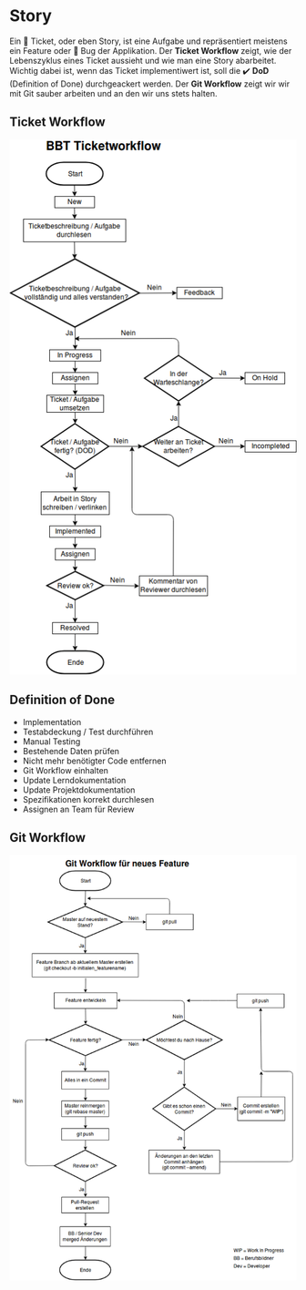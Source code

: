 # Story

Ein :ticket: Ticket, oder eben Story, ist eine Aufgabe und repräsentiert meistens ein Feature oder :bug: Bug der Applikation.
Der **Ticket Workflow** zeigt, wie der Lebenszyklus eines Ticket aussieht und wie man eine Story abarbeitet. Wichtig dabei ist, wenn das Ticket implementiwert ist, soll die :heavy_check_mark: **DoD** (Definition of Done) durchgeackert werden. Der **Git Workflow** zeigt wir wir mit Git sauber arbeiten und an den wir uns stets halten.

## Ticket Workflow
![Ticket Workflow](ticket_workflow.png)

## Definition of Done
- Implementation
- Testabdeckung / Test durchführen
- Manual Testing
- Bestehende Daten prüfen
- Nicht mehr benötigter Code entfernen
- Git Workflow einhalten
- Update Lerndokumentation
- Update Projektdokumentation
- Spezifikationen korrekt durchlesen
- Assignen an Team für Review

## Git Workflow

![Git Workflow](git_workflow.png)

